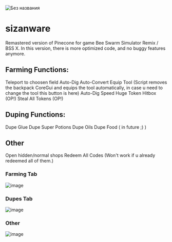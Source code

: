  ![Без названия](https://github.com/user-attachments/assets/569126dd-855b-4602-bcad-2983f2877fd7)
# sizanware
Remastered version of Pinecone for game Bee Swarm Simulator Remix / BSS X. In this version, there is more optimized code, and no buggy features anymore.

## Farming Functions:
Teleport to choosen field
Auto-Dig
Auto-Convert
Equip Tool (Script removes the backpack CoreGui and equips the tool automatically, in case u need to change the tool this button is here)
Auto-Dig Speed
Huge Token Hitbox (OP!)
Steal All Tokens (OP!)

## Duping Functions:
Dupe Glue
Dupe Super Potions
Dupe Oils
Dupe Food ( in future ;) )

## Other
Open hidden/normal shops
Redeem All Codes (Won't work if u already redeemed all of them.)


### Farming Tab
![image](https://github.com/user-attachments/assets/19657b0a-8d53-44e8-8698-875cf96cd7eb)
### Dupes Tab
![image](https://github.com/user-attachments/assets/0b83c649-56cd-41cb-bd8f-004d1c9a34a4)
### Other
![image](https://github.com/user-attachments/assets/63072413-b171-4b47-b2ca-da2cb9298da8)



